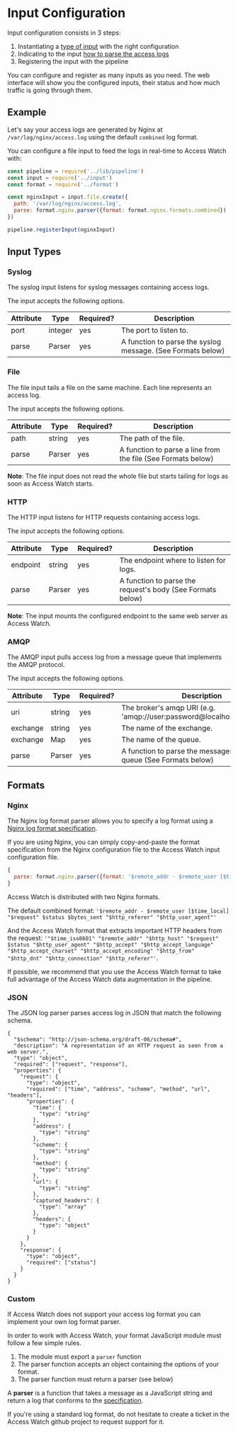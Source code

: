 # Input Configuration

Input configuration consists in 3 steps:

1. Instantiating a [type of input](#input-types) with the right configuration
2. Indicating to the input [how to parse the access logs](#formats)
3. Registering the input with the pipeline

You can configure and register as many inputs as you need. The web interface will show you the configured inputs, their status and how much traffic is going through them.

## Example

Let's say your access logs are generated by Nginx at `/var/log/nginx/access.log` using the default `combined` log format.

You can configure a file input to feed the logs in real-time to Access Watch with:

```javascript
const pipeline = require('../lib/pipeline')
const input = require('../input')
const format = require('../format')

const nginxInput = input.file.create({
  path: '/var/log/nginx/access.log',
  parse: format.nginx.parser({format: format.nginx.formats.combined})
})

pipeline.registerInput(nginxInput)
```

## Input Types

### Syslog

The syslog input listens for syslog messages containing access logs.

The input accepts the following options.

| Attribute | Type    | Required? | Description                                                 |
| ---       | ---     | ---       | ---                                                         |
| port      | integer | yes       | The port to listen to.                                      |
| parse     | Parser  | yes       | A function to parse the syslog message. (See Formats below) |

### File

The file input tails a file on the same machine. Each line represents an access log.

The input accepts the following options.

| Attribute | Type   | Required? | Description                                                  |
| ---       | ---    | ---       | ---                                                          |
| path      | string | yes       | The path of the file.                                        |
| parse     | Parser | yes       | A function to parse a line from the file (See Formats below) |

**Note**: The file input does not read the whole file but starts tailing for logs as soon as Access Watch starts.

### HTTP

The HTTP input listens for HTTP requests containing access logs.

The input accepts the following options.

| Attribute | Type   | Required? | Description                                                |
| ---       | ---    | ---       | ---                                                        |
| endpoint  | string | yes       | The endpoint where to listen for logs.                     |
| parse     | Parser | yes       | A function to parse the request's body (See Formats below) |

**Note**: The input mounts the configured endpoint to the same web server as Access Watch.

### AMQP

The AMQP input pulls access log from a message queue that implements the AMQP protocol.

The input accepts the following options.

| Attribute | Type   | Required? | Description                                                              |
| ---       | ---    | ---       | ---                                                                      |
| uri       | string | yes       | The broker's amqp URI (e.g. 'amqp://user:password@localhost:5672/vhost`) |
| exchange  | string | yes       | The name of the exchange.                                                |
| exchange  | Map    | yes       | The name of the queue.                                                   |
| parse     | Parser | yes       | A function to parse the messages from the queue (See Formats below)      |

## Formats

### Nginx

The Nginx log format parser allows you to specify a log format using a [Nginx log format specification](http://nginx.org/en/docs/http/ngx_http_log_module.html#log_format).

If you are using Nginx, you can simply copy-and-paste the format specification from the Nginx configuration file to the Access Watch input configuration file.

```javascript
{
  parse: format.nginx.parser({format: '$remote_addr - $remote_user [$time_local] "$request" $status $bytes_sent "$http_referer" "$http_user_agent"'})
}
```

Access Watch is distributed with two Nginx formats.

The default combined format: `'$remote_addr - $remote_user [$time_local] "$request" $status $bytes_sent "$http_referer" "$http_user_agent"'`

And the Access Watch format that extracts important HTTP headers from the request: `'"$time_iso8601" "$remote_addr" "$http_host" "$request" $status "$http_user_agent" "$http_accept" "$http_accept_language" "$http_accept_charset" "$http_accept_encoding" "$http_from" "$http_dnt" "$http_connection" "$http_referer"'`.

If possible, we recommend that you use the Access Watch format to take full advantage of the Access Watch data augmentation in the pipeline.

### JSON

The JSON log parser parses access log in JSON that match the following schema.

```
{
  "$schema": "http://json-schema.org/draft-06/schema#",
  "description": "A representation of an HTTP request as seen from a web server.",
  "type": "object",
  "required": ["request", "response"],
  "properties": {
    "request": {
      "type": "object",
      "required": ["time", "address", "scheme", "method", "url", "headers"],
      "properties": {
        "time": {
          "type": "string"
        },
        "address": {
          "type": "string"
        },
        "scheme": {
          "type": "string"
        },
        "method": {
          "type": "string"
        },
        "url": {
          "type": "string"
        },
        "captured_headers": {
          "type": "array"
        },
        "headers": {
          "type": "object"
        }
      }
    },
    "response": {
      "type": "object",
      "required": ["status"]
    }
  }
}
```

### Custom

If Access Watch does not support your access log format you can implement your own log format parser.

In order to work with Access Watch, your format JavaScript module must follow a few simple rules.

1. The module must export a `parser` function
2. The parser function accepts an object containing the options of your format.
3. The parser function must return a parser (see below)

A **parser** is a function that takes a message as a JavaScript string and return a log that conforms to the [specification](./log.md).

If you're using a standard log format, do not hesitate to create a ticket in the Access Watch github project to request support for it.
